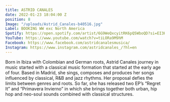 ```yaml
---
title: ASTRID CANALES
date: 2022-01-23 18:04:00 Z
position: 8
Image: "/uploads/Astrid_Canales-b40516.jpg"
Label: BOOKING WW exc North America
Spotify: https://open.spotify.com/artist/6G9WeQxcyitRK6pQ5WboQD?si=EI3H-9vRQpeoaCNPEKH26g
YouTube: https://www.youtube.com/watch?v=tiLORa9M9hM
Facebook: https://www.facebook.com/astridcanalesmusica/
Instagram: https://www.instagram.com/astridcanales_/?hl=en
---
```


Born in Ibiza with Colombian and German roots, Astrid Canales journey in music started with a classical music formation that started at the early age of four. Based in Madrid, she sings, composes and produces her songs influenced by classical, R&B and jazz rhythms. Her proposal defies the limits between genres and roots. So far, she has released two EP’s “Regret It” and “Primavera Invierno” in which she brings together both urban, hip hop and neo-soul sounds combined with classical structures.